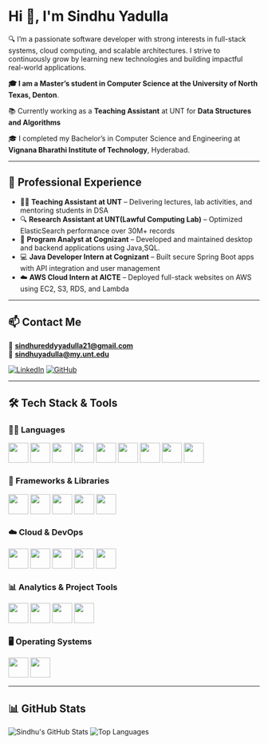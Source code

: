 # Hi 👋, I'm Sindhu Yadulla

🔍 I’m a passionate software developer with strong interests in full-stack systems, cloud computing, and scalable architectures. I strive to continuously grow by learning new technologies and building impactful real-world applications.

**🎓 I am a Master’s student in Computer Science at the **University of North Texas**, Denton**.  

📚 Currently working as a **Teaching Assistant** at UNT for **Data Structures and Algorithms**

🎓 I completed my Bachelor’s in Computer Science and Engineering at **Vignana Bharathi Institute of Technology**, Hyderabad.

---

## 💼 Professional Experience

- 👩‍🏫 **Teaching Assistant at UNT** – Delivering lectures, lab activities, and mentoring students in DSA
- 🔍 **Research Assistant at UNT(Lawful Computing Lab)** – Optimized ElasticSearch performance over 30M+ records
- 💼 **Program Analyst at Cognizant** – Developed and maintained desktop and backend applications using Java,SQL.
- 💻 **Java Developer Intern at Cognizant** – Built secure Spring Boot apps with API integration and user management
- ☁️ **AWS Cloud Intern at AICTE** – Deployed full-stack websites on AWS using EC2, S3, RDS, and Lambda

---

## 📫 Contact Me

📧 **sindhureddyyadulla21@gmail.com**  
📧 **sindhuyadulla@my.unt.edu**

[![LinkedIn](https://img.shields.io/badge/-LinkedIn-blue?logo=linkedin&style=for-the-badge)](https://linkedin.com/in/sindhu-yadulla-42071a212)
[![GitHub](https://img.shields.io/badge/-GitHub-black?logo=github&style=for-the-badge)](https://github.com/sindhureddyyadulla)

---

## 🛠️ Tech Stack & Tools

### 👩‍💻 Languages
<p align="left">
  <a href="https://www.java.com/"><img src="https://cdn.jsdelivr.net/gh/devicons/devicon/icons/java/java-original.svg" width="40" /></a>
  <a href="https://www.python.org/"><img src="https://cdn.jsdelivr.net/gh/devicons/devicon/icons/python/python-original.svg" width="40" /></a>
  <a href="https://en.wikipedia.org/wiki/C_(programming_language)"><img src="https://cdn.jsdelivr.net/gh/devicons/devicon/icons/c/c-original.svg" width="40" /></a>
  <a href="https://developer.mozilla.org/en-US/docs/Web/JavaScript"><img src="https://cdn.jsdelivr.net/gh/devicons/devicon/icons/javascript/javascript-original.svg" width="40" /></a>
  <a href="https://www.typescriptlang.org/"><img src="https://cdn.jsdelivr.net/gh/devicons/devicon/icons/typescript/typescript-original.svg" width="40" /></a>
  <a href="https://developer.mozilla.org/en-US/docs/Web/HTML"><img src="https://cdn.jsdelivr.net/gh/devicons/devicon/icons/html5/html5-original.svg" width="40" /></a>
  <a href="https://developer.mozilla.org/en-US/docs/Web/CSS"><img src="https://cdn.jsdelivr.net/gh/devicons/devicon/icons/css3/css3-original.svg" width="40" /></a>
  <a href="https://www.mysql.com/"><img src="https://cdn.jsdelivr.net/gh/devicons/devicon/icons/mysql/mysql-original.svg" width="40" /></a>
  <a href="https://www.postgresql.org/"><img src="https://cdn.jsdelivr.net/gh/devicons/devicon/icons/postgresql/postgresql-original.svg" width="40" /></a>
</p>

### 🧩 Frameworks & Libraries
<p align="left">
  <a href="https://spring.io/projects/spring-boot"><img src="https://cdn.jsdelivr.net/gh/devicons/devicon/icons/spring/spring-original.svg" width="40" /></a>
  <a href="https://www.djangoproject.com/"><img src="https://cdn.jsdelivr.net/gh/devicons/devicon/icons/django/django-plain.svg" width="40" /></a>
  <a href="https://reactjs.org/"><img src="https://cdn.jsdelivr.net/gh/devicons/devicon/icons/react/react-original.svg" width="40" /></a>
  <a href="https://pytorch.org/"><img src="https://cdn.jsdelivr.net/gh/devicons/devicon/icons/pytorch/pytorch-original.svg" width="40" /></a>
  <a href="https://www.tensorflow.org/"><img src="https://cdn.jsdelivr.net/gh/devicons/devicon/icons/tensorflow/tensorflow-original.svg" width="40" /></a>
</p>

### ☁️ Cloud & DevOps
<p align="left">
  <a href="https://aws.amazon.com/"><img src="https://img.icons8.com/color/48/000000/amazon-web-services.png" width="40"/></a>
  <a href="https://azure.microsoft.com/"><img src="https://cdn.jsdelivr.net/gh/devicons/devicon/icons/azure/azure-original.svg" width="40" /></a>
  <a href="https://www.docker.com/"><img src="https://cdn.jsdelivr.net/gh/devicons/devicon/icons/docker/docker-original.svg" width="40" /></a>
  <a href="https://kubernetes.io/"><img src="https://cdn.jsdelivr.net/gh/devicons/devicon/icons/kubernetes/kubernetes-plain.svg" width="40" /></a>
  <a href="https://git-scm.com/"><img src="https://cdn.jsdelivr.net/gh/devicons/devicon/icons/git/git-original.svg" width="40" /></a>
</p>

### 📊 Analytics & Project Tools
<p align="left">
  <a href="https://powerbi.microsoft.com/"><img src="https://img.icons8.com/color/48/000000/power-bi.png" width="40" /></a>
  <a href="https://www.tableau.com/"><img src="https://img.icons8.com/color/48/000000/tableau-software.png" width="40" /></a>
  <a href="https://www.postman.com/"><img src="https://img.icons8.com/external-tal-revivo-shadow-tal-revivo/48/000000/external-postman-is-the-only-complete-api-development-environment-logo-shadow-tal-revivo.png" width="40"/></a>
  <a href="https://www.atlassian.com/software/jira"><img src="https://img.icons8.com/ios-filled/50/000000/jira.png" width="40"/></a>
</p>

### 🖥️ Operating Systems
<p align="left">
  <a href="https://www.linux.org/"><img src="https://cdn.jsdelivr.net/gh/devicons/devicon/icons/linux/linux-original.svg" width="40" /></a>
  <a href="https://www.microsoft.com/en-us/windows"><img src="https://cdn.jsdelivr.net/gh/devicons/devicon/icons/windows8/windows8-original.svg" width="40" /></a>
</p>

---

## 📊 GitHub Stats
![Sindhu's GitHub Stats](https://github-readme-stats.vercel.app/api?username=sindhureddyyadulla&show_icons=true&theme=default&hide=stars,prs,issues)
![Top Languages](https://github-readme-stats.vercel.app/api/top-langs/?username=sindhureddyyadulla&layout=compact)

